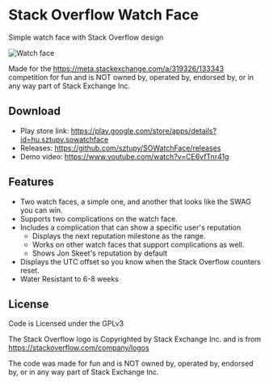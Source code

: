 # Stack Overflow Watch Face

Simple watch face with Stack Overflow design

![Watch face](https://i.stack.imgur.com/WWPoE.jpg)

Made for the https://meta.stackexchange.com/a/319326/133343 competition
for fun and is NOT owned by, operated by, endorsed by, or in any way part of Stack Exchange Inc.

## Download

- Play store link: https://play.google.com/store/apps/details?id=hu.sztupy.sowatchface
- Releases: https://github.com/sztupy/SOWatchFace/releases
- Demo video: https://www.youtube.com/watch?v=CE6vfTnr41g

## Features

- Two watch faces, a simple one, and another that looks like the SWAG you can win.
- Supports two complications on the watch face.
- Includes a complication that can show a specific user's reputation
  - Displays the next reputation milestone as the range.
  - Works on other watch faces that support complications as well.
  - Shows Jon Skeet's reputation by default
- Displays the UTC offset so you know when the Stack Overflow counters reset.
- Water Resistant to 6-8 weeks

## License

Code is Licensed under the GPLv3

The Stack Overflow logo is Copyrighted by Stack Exchange Inc. and is from https://stackoverflow.com/company/logos

The code was made for fun and is NOT owned by, operated by, endorsed by, or in any way part of Stack Exchange Inc.
